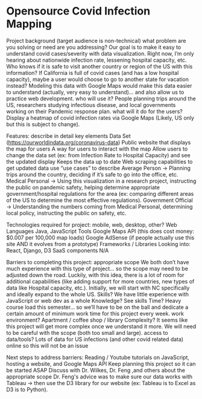 # Opensource Covid Infection Mapping
Project background (target audience is non-technical)
what problem are you solving or need are you addressing? Our goal is to make it easy to understand covid cases/severity with data visualization.  Right now, I’m only hearing about nationwide infection rate, lessening hospital capacity, etc. Who knows if it is safe to visit another country or region of the US with this information? If California is full of covid cases (and has a low hospital capacity), maybe a user would choose to go to another state for vacation instead? Modeling this data with Google Maps would make this data easier to understand (actually, very easy to understand)… and also allow us to practice web development. 
who will use it? People planning trips around the US, researchers studying infectious disease, and local governments working on their Pandemic response plan. 
what will it do for the users? Display a heatmap of covid infection rates via Google Maps (Likely, US only but this is subject to change).

Features:
describe in detail key elements
Data Set (https://ourworldindata.org/coronavirus-data)
Public website that displays the map for users
A way for users to interact with the map
Allow users to change the data set (ex: from Infection Rate to Hospital Capacity) and see the updated display
Keeps the data up to date
Web scraping capabilities to get updated data
use “use cases” to describe
Average Person -> Planning trips around the country, deciding if it’s safe to go into the office, etc. 
Medical Personal -> Using this visualization in a research project, instructing the public on pandemic safety, helping determine appropriate government/hospital regulations for the area (ex: comparing different areas of the US to determine the most effective regulations).
Government Official -> Understanding the numbers coming from Medical Personal, determining local policy, instructing the public on safety, etc. 
 
Technologies required for project:
mobile, web, desktop, other?
Web 
Languages
Java, JavaScript
Tools
Google Maps API (this does cost money: $0.007 per 100,000 map loads)
Google AdSense (if people actually use this site AND it evolves from a prototype)
Frameworks / Libraries
Looking into: React, Django, D3
SaaS components
N/A

Barriers to completing this project:
appropriate scope
We both don’t have much experience with this type of project… so the scope may need to be adjusted down the road. Luckily, with this idea, there is a lot of room for additional capabilities (like adding support for more countries, new types of data like Hospital capacity, etc.). Initially, we will start with NC specifically and ideally expand to the whole US. 
Skills?
We have little experience with JavaScript or web dev as a whole
Knowledge?
See skills
Time?
Heavy course load this semester… so we’ll have to be on the ball and dedicate a certain amount of minimum work time for this project every week. 
work environment?
Apartment / coffee shop / library 
Complexity?
It seems like this project will get more complex once we understand it more. We will need to be careful with the scope (both too small and large). 
access to data/tools?
Lots of data for US infections (and other covid related data) online so this will not be an issue

Next steps to address barriers:
Reading / Youtube tutorials on JavaScript, hosting a website, and Google Maps API
Keep planning this project so it can be started ASAP
Discuss with Dr. Wilkes, Dr. Feng ,and others about the appropriate scope
Dr. Feng's advice was to make sure our data works with Tableau -> then use the D3 library for our website (ex: Tableau is to Excel as D3 is to Python).
